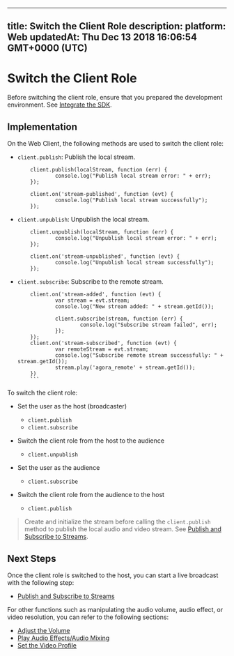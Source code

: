 
---
title: Switch the Client Role
description: 
platform: Web
updatedAt: Thu Dec 13 2018 16:06:54 GMT+0000 (UTC)
---
# Switch the Client Role
Before switching the client role, ensure that you prepared the development environment. See [Integrate the SDK](../../en/Interactive%20Broadcast/web_prepare.md).

## Implementation
On the Web Client, the following methods are used to switch the client role:

- `client.publish`: Publish the local stream.

	```
		client.publish(localStream, function (err) {
				console.log("Publish local stream error: " + err);
		});

		client.on('stream-published', function (evt) {
				console.log("Publish local stream successfully");
		});

	```

- `client.unpublish`: Unpublish the local stream.

	```
		client.unpublish(localStream, function (err) {
				console.log("Unpublish local stream error: " + err);
		});

		client.on('stream-unpublished', function (evt) {
				console.log("Unpublish local stream successfully");
		});

	```

- `client.subscribe`: Subscribe to the remote stream.

	```
		client.on('stream-added', function (evt) {
				var stream = evt.stream;
				console.log("New stream added: " + stream.getId());

				client.subscribe(stream, function (err) {
						console.log("Subscribe stream failed", err);
				});
		});
		client.on('stream-subscribed', function (evt) {
				var remoteStream = evt.stream;
				console.log("Subscribe remote stream successfully: " + stream.getId());
				stream.play('agora_remote' + stream.getId());
		})
		```
	
To switch the client role:
- Set the user as the host (broadcaster)

  * `client.publish`
  * `client.subscribe`

- Switch the client role from the host to the audience

  * `client.unpublish`

- Set the user as the audience

  * `client.subscribe`

- Switch the client role from the audience to the host

  * `client.publish`

> Create and initialize the stream before calling the `client.publish` method to publish the local audio and video stream. See [Publish and Subscribe to Streams](../../cn/Interactive%20Broadcast/publish_web_video.md).

## Next Steps

Once the client role is switched to the host, you can start a live broadcast with the following step:

- [Publish and Subscribe to Streams](../../en/Interactive%20Broadcast/publish_web_live.md)

For other functions such as manipulating the audio volume, audio effect, or video resolution, you can refer to the following sections:

- [Adjust the Volume](../../en/Interactive%20Broadcast/volume_web.md)
- [Play Audio Effects/Audio Mixing](../../en/Interactive%20Broadcast/effect_mixing_web.md)
- [Set the Video Profile](../../en/Interactive%20Broadcast/videoProfile_web.md)

